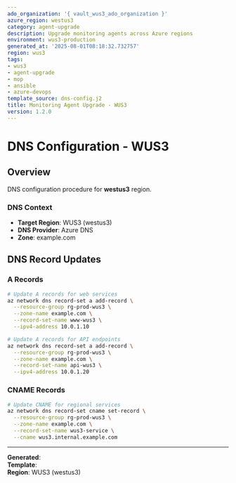 ```yaml
---
ado_organization: '{ vault_wus3_ado_organization }'
azure_region: westus3
category: agent-upgrade
description: Upgrade monitoring agents across Azure regions
environment: wus3-production
generated_at: '2025-08-01T08:18:32.732757'
region: wus3
tags:
- wus3
- agent-upgrade
- mop
- ansible
- azure-devops
template_source: dns-config.j2
title: Monitoring Agent Upgrade - WUS3
version: 1.2.0
---
```



# DNS Configuration - WUS3

## Overview

DNS configuration procedure for **westus3** region.

### DNS Context

- **Target Region**: WUS3 (westus3)
- **DNS Provider**: Azure DNS
- **Zone**: example.com

## DNS Record Updates

### A Records
```bash
# Update A records for web services
az network dns record-set a add-record \
  --resource-group rg-prod-wus3 \
  --zone-name example.com \
  --record-set-name www-wus3 \
  --ipv4-address 10.0.1.10

# Update A records for API endpoints
az network dns record-set a add-record \
  --resource-group rg-prod-wus3 \
  --zone-name example.com \
  --record-set-name api-wus3 \
  --ipv4-address 10.0.1.20
```

### CNAME Records
```bash
# Update CNAME for regional services
az network dns record-set cname set-record \
  --resource-group rg-prod-wus3 \
  --zone-name example.com \
  --record-set-name wus3-service \
  --cname wus3.internal.example.com
```

---

**Generated**:   
**Template**:   
**Region**: WUS3 (westus3)
